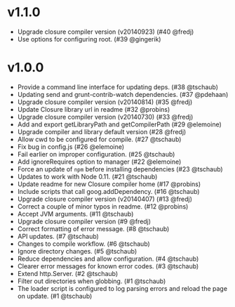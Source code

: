 # v1.1.0

* Upgrade closure compiler version (v20140923) (#40 @fredj)
* Use options for configuring root. (#39 @gingerik)

# v1.0.0

* Provide a command line interface for updating deps. (#38 @tschaub)
* Updating send and grunt-contrib-watch dependencies. (#37 @pdehaan)
* Upgrade closure compiler version (v20140814) (#35 @fredj)
* Update Closure library url in readme (#32 @probins)
* Upgrade closure compiler version (v20140730) (#33 @fredj)
* Add and export getLibraryPath and getCompilerPath (#29 @elemoine)
* Upgrade compiler and library default version (#28 @fredj)
* Allow cwd to be configured for compile. (#27 @tschaub)
* Fix bug in config.js (#26 @elemoine)
* Fail earlier on improper configuration. (#25 @tschaub)
* Add ignoreRequires option to manager (#22 @elemoine)
* Force an update of `npm` before installing dependencies (#23 @tschaub)
* Updates to work with Node 0.11. (#21 @tschaub)
* Update readme for new Closure compiler home (#17 @probins)
* Include scripts that call goog.addDependency. (#16 @tschaub)
* Upgrade closure compiler version (v20140407) (#13 @fredj)
* Correct a couple of minor typos in readme. (#12 @probins)
* Accept JVM arguments. (#11 @tschaub)
* Upgrade closure compiler version (#9 @fredj)
* Correct formatting of error message. (#8 @tschaub)
* API updates. (#7 @tschaub)
* Changes to compile workflow. (#6 @tschaub)
* Ignore directory changes. (#5 @tschaub)
* Reduce dependencies and allow configuration. (#4 @tschaub)
* Clearer error messages for known error codes. (#3 @tschaub)
* Extend http.Server. (#2 @tschaub)
* Filter out directories when globbing. (#1 @tschaub)
* The loader script is configured to log parsing errors and reload the page on update. (#1 @tschaub)
